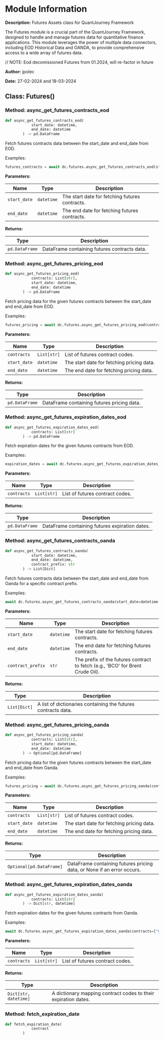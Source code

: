 # Module Information

**Description:**
Futures Assets class for QuantJourney Framework

The Futures module is a crucial part of the QuantJourney Framework, designed to handle and manage futures data for quantitative finance applications.
This module leverages the power of multiple data connectors, including EOD Historical Data and OANDA, to provide comprehensive access to a wide array of futures data.

// NOTE: Eod decomissioned Futures from 01.2024, will re-factor in future

**Author:** jpolec

**Date:** 27-02-2024 and 18-03-2024

## Class: Futures()

### **Method: async_get_futures_contracts_eod**
```python
def async_get_futures_contracts_eod(
			start_date: datetime,
			end_date: datetime
		) -> pd.DataFrame
```
Fetch futures contracts data between the start_date and end_date from EOD.

Examples:
```python
futures_contracts = await dc.futures.async_get_futures_contracts_eod(start_date=datetime(2023, 1, 1), end_date=datetime(2023, 12, 31))

```
**Parameters:**

| Name | Type | Description |
|------|------|-------------|
| `start_date` | `datetime` | The start date for fetching futures contracts. |
| `end_date` | `datetime` | The end date for fetching futures contracts. |

**Returns:**

| Type | Description |
|------|--------------|
| `pd.DataFrame` | DataFrame containing futures contracts data. |

### **Method: async_get_futures_pricing_eod**
```python
def async_get_futures_pricing_eod(
			contracts: List[str],
			start_date: datetime,
			end_date: datetime
		) -> pd.DataFrame
```
Fetch pricing data for the given futures contracts between the start_date and end_date from EOD.

Examples:
```python
futures_pricing = await dc.futures.async_get_futures_pricing_eod(contracts=["CL", "GC"], start_date=datetime(2023, 1, 1), end_date=datetime(2023, 12, 31))

```
**Parameters:**

| Name | Type | Description |
|------|------|-------------|
| `contracts` | `List[str]` | List of futures contract codes. |
| `start_date` | `datetime` | The start date for fetching pricing data. |
| `end_date` | `datetime` | The end date for fetching pricing data. |

**Returns:**

| Type | Description |
|------|--------------|
| `pd.DataFrame` | DataFrame containing futures pricing data. |

### **Method: async_get_futures_expiration_dates_eod**
```python
def async_get_futures_expiration_dates_eod(
			contracts: List[str]
		) -> pd.DataFrame
```
Fetch expiration dates for the given futures contracts from EOD.

Examples:
```python
expiration_dates = await dc.futures.async_get_futures_expiration_dates_eod(contracts=["CL", "GC"])

```
**Parameters:**

| Name | Type | Description |
|------|------|-------------|
| `contracts` | `List[str]` | List of futures contract codes. |

**Returns:**

| Type | Description |
|------|--------------|
| `pd.DataFrame` | DataFrame containing futures expiration dates. |

### **Method: async_get_futures_contracts_oanda**
```python
def async_get_futures_contracts_oanda(
			start_date: datetime,
			end_date: datetime,
			contract_prefix: str
		) -> List[Dict]
```
Fetch futures contracts data between the start_date and end_date from Oanda for a specific contract prefix.

Examples:
```python
await dc.futures.async_get_futures_contracts_oanda(start_date=datetime(2023, 1, 1), end_date=datetime(2023, 12, 31), contract_prefix='BCO')

```
**Parameters:**

| Name | Type | Description |
|------|------|-------------|
| `start_date` | `datetime` | The start date for fetching futures contracts. |
| `end_date` | `datetime` | The end date for fetching futures contracts. |
| `contract_prefix` | `str` | The prefix of the futures contract to fetch (e.g., 'BCO' for Brent Crude Oil). |

**Returns:**

| Type | Description |
|------|--------------|
| `List[Dict]` | A list of dictionaries containing the futures contracts data. |

### **Method: async_get_futures_pricing_oanda**
```python
def async_get_futures_pricing_oanda(
			contracts: List[str],
			start_date: datetime,
			end_date: datetime
		) -> Optional[pd.DataFrame]
```
Fetch pricing data for the given futures contracts between the start_date and end_date from Oanda.

Examples:
```python
futures_pricing = await dc.futures.async_get_futures_pricing_oanda(contracts=["US30_USD", "AU200_AUD"], start_date=datetime(2023, 1, 1), end_date=datetime(2023, 12, 31))

```
**Parameters:**

| Name | Type | Description |
|------|------|-------------|
| `contracts` | `List[str]` | List of futures contract codes. |
| `start_date` | `datetime` | The start date for fetching pricing data. |
| `end_date` | `datetime` | The end date for fetching pricing data. |

**Returns:**

| Type | Description |
|------|--------------|
| `Optional[pd.DataFrame]` | DataFrame containing futures pricing data, or None if an error occurs. |

### **Method: async_get_futures_expiration_dates_oanda**
```python
def async_get_futures_expiration_dates_oanda(
			contracts: List[str]
		) -> Dict[str, datetime]
```
Fetch expiration dates for the given futures contracts from Oanda.

Examples:
```python
await dc.futures.async_get_futures_expiration_dates_oanda(contracts=["US30_USD", "AU200_AUD"])

```
**Parameters:**

| Name | Type | Description |
|------|------|-------------|
| `contracts` | `List[str]` | List of futures contract codes. |

**Returns:**

| Type | Description |
|------|--------------|
| `Dict[str, datetime]` | A dictionary mapping contract codes to their expiration dates. |

### **Method: fetch_expiration_date**
```python
def fetch_expiration_date(
			contract
		)
```

